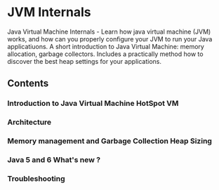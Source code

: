# JVM Internals

Java Virtual Machine Internals - Learn how java virtual machine (JVM) works, and how can you properly configure your JVM to run your Java applicatiuons. A short introduction to Java Virtual Machine: memory allocation, garbage collectors. Includes a practically method how to discover the best heap settings for your applications.   

## Contents

### Introduction to Java Virtual Machine HotSpot VM
### Architecture
### Memory management and Garbage Collection Heap Sizing
### Java 5 and 6 What's new ?
### Troubleshooting
